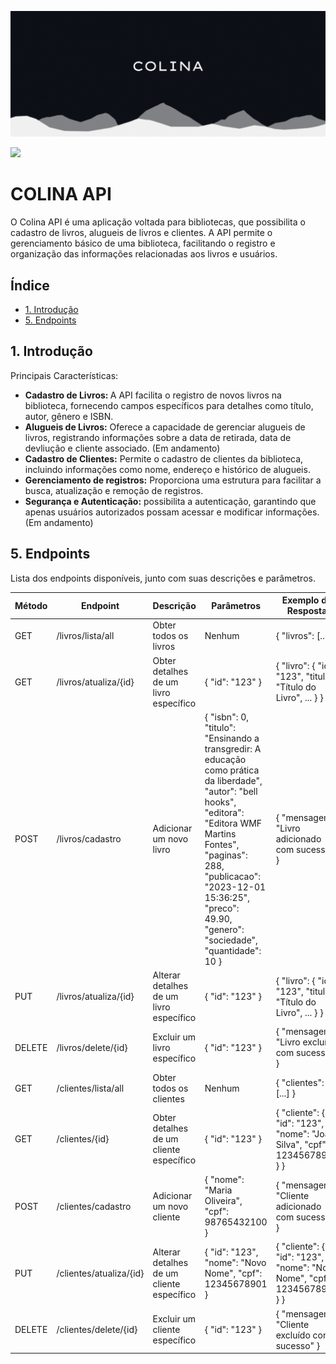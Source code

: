 ![Thumb](https://github.com/raquelboaventura/colina-back/blob/master/img/Blue%20Yellow%20Modern%20Cube%20Book%20Store%20Logo%20(Twitch%20Banner).gif)

<p><img loading="lazy" src="http://img.shields.io/static/v1?label=STATUS&message=EM%20DESENVOLVIMENTO&color=GREEN&style=for-the-badge"/>
</p>

 <h1>COLINA API</h1>
<p>O Colina API é uma aplicação voltada para bibliotecas, que possibilita o cadastro de livros, alugueis de livros e clientes. A API permite o gerenciamento básico de uma biblioteca, facilitando o registro e organização das informações relacionadas aos livros e usuários.</p>
<h2>Índice</h2>
<ul>
        <li><a href="#introducao">1. Introdução</a></li>
        <!--<li><a href="#como-usar">2. Como Usar</a>
            <ul>
                <li><a href="#requisitos">2.1. Requisitos</a></li>
                <li><a href="#instalacao">2.2. Instalação</a></li>
                <li><a href="#exemplos-de-uso">2.3. Exemplos de Uso</a></li>
            </ul>
        </li>
        <li><a href="#documentacao">3. Documentação</a></li>
        <li><a href="#autenticacao">4. Autenticação</a></li>-->
        <li><a href="#endpoints">5. Endpoints</a></li>
        <!--<li><a href="#respostas-comuns">6. Respostas Comuns</a></li>
        <li><a href="#contribuicao">7. Contribuição</a></li>
        <li><a href="#licenca">8. Licença</a></li>-->
    </ul>
    <h2 id="introducao">1. Introdução</h2>

   <p>Principais Características:</p>
<ul>
  <li><strong>Cadastro de Livros: </strong>A API facilita o registro de novos livros na biblioteca, fornecendo campos específicos para detalhes como título, autor, gênero e ISBN.</li>
  <li><strong>Alugueis de Livros:</strong> Oferece a capacidade de gerenciar alugueis de livros, registrando informações sobre a data de retirada, data de devliução e cliente associado. (Em andamento)
  </li>
  <li><strong>Cadastro de Clientes:</strong> Permite o cadastro de clientes da biblioteca, incluindo informações como nome, endereço e histórico de alugueis.
  </li>
  <li><strong>Gerenciamento de registros:</strong> Proporciona uma estrutura para facilitar a busca, atualização e remoção de registros.
  </li>
  <li><strong>Segurança e Autenticação:</strong> possibilita a autenticação, garantindo que apenas usuários autorizados possam acessar e modificar informações. (Em andamento)
  </li>
</ul>

 <!-- <h2 id="como-usar">2. Como Usar</h2>

   <h3 id="requisitos">2.1. Requisitos</h3>
    <p>Lista de pré-requisitos necessários para usar a API, como linguagem de programação, versões de software, etc.</p>
    <h3 id="instalacao">2.2. Instalação</h3>
    <p>Instruções passo a passo sobre como instalar a API.</p>

   <h3 id="exemplos-de-uso">2.3. Exemplos de Uso</h3>
    <p>Exemplos práticos de como utilizar os principais recursos da API.</p>
    <h2 id="documentacao">3. Documentação</h2>
   <p>Link para a documentação completa da API, se estiver disponível online.</p>

   <h2 id="autenticacao">4. Autenticação</h2>
    <p>Explicação sobre como autenticar as requisições à API, se necessário.</p>-->
   
    
<h2 id="endpoints">5. Endpoints</h2>
<p>Lista dos endpoints disponíveis, junto com suas descrições e parâmetros.</p>
<table>
    <thead>
        <tr>
            <th>Método</th>
            <th>Endpoint</th>
            <th>Descrição</th>
            <th>Parâmetros</th>
            <th>Exemplo de Resposta</th>
        </tr>
    </thead>
    <tbody>
        <!-- Livros Endpoints -->
        <tr>
            <td>GET</td>
            <td>/livros/lista/all</td>
            <td>Obter todos os livros</td>
            <td>Nenhum</td>
            <td>{ "livros": [...] }</td>
        </tr>
        <tr>
            <td>GET</td>
            <td>/livros/atualiza/{id}</td>
            <td>Obter detalhes de um livro específico</td>
            <td>{ "id": "123" }</td>
            <td>{ "livro": { "id": "123", "titulo": "Título do Livro", ... } }</td>
        </tr>
        <tr>
            <td>POST</td>
            <td>/livros/cadastro</td>
            <td>Adicionar um novo livro</td>
            <td>{ "isbn": 0, "titulo": "Ensinando a transgredir: A educação como prática da liberdade", "autor": "bell hooks", "editora": "Editora WMF Martins Fontes", "paginas": 288, "publicacao": "2023-12-01 15:36:25", "preco": 49.90, "genero": "sociedade", "quantidade": 10 }</td>
            <td>{ "mensagem": "Livro adicionado com sucesso" }</td>
        </tr>
        <tr>
            <td>PUT</td>
            <td>/livros/atualiza/{id}</td>
            <td>Alterar detalhes de um livro específico</td>
            <td>{ "id": "123" }</td>
            <td>{ "livro": { "id": "123", "titulo": "Título do Livro", ... } }</td>
        </tr>
        <tr>
            <td>DELETE</td>
            <td>/livros/delete/{id}</td>
            <td>Excluir um livro específico</td>
            <td>{ "id": "123" }</td>
            <td>{ "mensagem": "Livro excluído com sucesso" }</td>
        </tr>
        <!-- Clientes Endpoints -->
        <tr>
            <td>GET</td>
            <td>/clientes/lista/all</td>
            <td>Obter todos os clientes</td>
            <td>Nenhum</td>
            <td>{ "clientes": [...] }</td>
        </tr>
        <tr>
            <td>GET</td>
            <td>/clientes/{id}</td>
            <td>Obter detalhes de um cliente específico</td>
            <td>{ "id": "123" }</td>
            <td>{ "cliente": { "id": "123", "nome": "João Silva", "cpf": 12345678901 } }</td>
        </tr>
        <tr>
            <td>POST</td>
            <td>/clientes/cadastro</td>
            <td>Adicionar um novo cliente</td>
            <td>{ "nome": "Maria Oliveira", "cpf": 98765432100 }</td>
            <td>{ "mensagem": "Cliente adicionado com sucesso" }</td>
        </tr>
        <tr>
            <td>PUT</td>
            <td>/clientes/atualiza/{id}</td>
            <td>Alterar detalhes de um cliente específico</td>
            <td>{ "id": "123", "nome": "Novo Nome", "cpf": 12345678901 }</td>
            <td>{ "cliente": { "id": "123", "nome": "Novo Nome", "cpf": 12345678901 } }</td>
        </tr>
        <tr>
            <td>DELETE</td>
            <td>/clientes/delete/{id}</td>
            <td>Excluir um cliente específico</td>
            <td>{ "id": "123" }</td>
            <td>{ "mensagem": "Cliente excluído com sucesso" }</td>
        </tr>
    </tbody>
</table>

 <!--  <h2 id="respostas-comuns">6. Respostas Comuns</h2>
    <p>Exemplos de respostas comuns que os usuários podem esperar ao interagir com a API.</p>
    <h2 id="contribuicao">7. Contribuição</h2>
    <p>Informações sobre como os desenvolvedores podem contribuir para o desenvolvimento da API.</p>
    <h2 id="licenca">8. Licença</h2>
    <p>Informações sobre a licença sob a qual a API está disponível.</p>--> 






